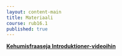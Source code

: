 ```yaml
---
layout: content-main
title: Materiaali
course: rub16.1
published: true
---
```


**[Kehumisfraaseja Introduktioner-videoihin](/media/rub6/Komplimang.pdf)**
